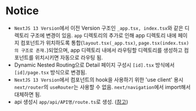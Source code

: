 # Notice
* `NextJS 13 Version`에서 이전 Version 구조인 `_app.tsx, index.tsx`와 같은 디렉토리 구조에 변경이 있음. `app` 디렉토리의 추가로 인해 app 디렉토리 내에 페이지 컴포넌트가 위치하도록 통합(`layout.tsx(_app.tsx)`, `page.tsx(index.tsx)의 구조로 존재.`)되었으며, app 디렉토리 내에서 라우팅할 디렉토리를 생성하고 컴포넌트를 위치시키면 자동으로 라우팅 됨. 
* Dynamic Nested Routing으로 Detail 페이지 구성시 `[id].tsx` 방식에서 `[id]/page.tsx` 방식으로 변경됨.
* `NextJS 13 Version`에서 컴포넌트의 hook을 사용하기 위한 'use client' 용시 `next/router`의 `useRouter`는 사용할 수 없음. `next/navigation`에서 import해서 대체하면 됨.
* api 생성시 `app/api/API명/route.ts`로 생성. ([참고](https://nextjs.org/docs/app/building-your-application/routing/router-handlers))